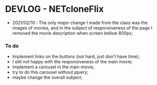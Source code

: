 # DEVLOG - NETcloneFlix

- 2021/02/10 : The only major change I made from the class was the images of movies, and in the subject of responsiveness of the page I removed the movie description when screen bellow 800px;

  


### To do

- Implement links on the buttons (not hard, just don't have time);
- I still not happy with the responsiveness of the main movie;
- Implement a carousel in the main movie;
- try to do this carousel without jquery;
- maybe change the overall subject;